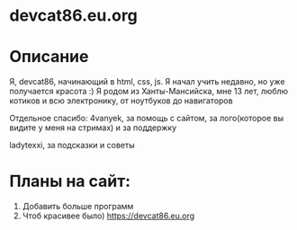 # devcat86.eu.org
# Описание
Я, devcat86, начинающий в html, css, js. Я начал учить недавно, но уже получается красота :) Я родом из Ханты-Мансийска, мне 13 лет, люблю котиков и всю электронику, от ноутбуков до навигаторов 


  Отдельное спасибо:
  4vanyek, за помощь с сайтом, за лого(которое вы видите у меня на стримах) и за поддержку


  ladytexxi, за подсказки и советы
# Планы на сайт:
1. Добавить больше программ
2. Чтоб красивее было)
https://devcat86.eu.org
